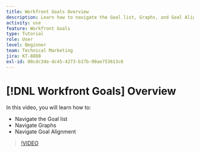 ```yaml
---
title: Workfront Goals Overview
description: Learn how to navigate the Goal list, Graphs, and Goal Alignment.
activity: use
feature: Workfront Goals
type: Tutorial
role: User
level: Beginner
team: Technical Marketing
jira: KT-8888
exl-id: 08cdc3de-dc45-4273-b17b-90ae753613c6
---
```

# [!DNL Workfront Goals] Overview

In this video, you will learn how to:

* Navigate the Goal list
* Navigate Graphs 
* Navigate Goal Alignment

>[!VIDEO](https://video.tv.adobe.com/v/335182/?quality=12&learn=on&enablevpops)
